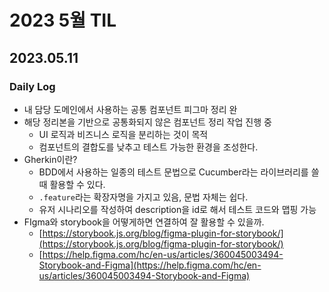# 2023 5월 TIL

## 2023.05.11

### Daily Log
- 내 담당 도메인에서 사용하는 공통 컴포넌트 피그마 정리 완
- 해당 정리본을 기반으로 공통화되지 않은 컴포넌트 정리 작업 진행 중
    - UI 로직과 비즈니스 로직을 분리하는 것이 목적
    - 컴포넌트의 결합도를 낮추고 테스트 가능한 환경을 조성한다.
- Gherkin이란?
    - BDD에서 사용하는 일종의 테스트 문법으로 Cucumber라는 라이브러리를 쓸 때 활용할 수 있다.
    - `.feature`라는 확장자명을 가지고 있음, 문법 자체는 쉽다.
    - 유저 시나리오를 작성하여 description을 id로 해서 테스트 코드와 맵핑 가능
- FIgma와 storybook을 어떻게하면 연결하여 잘 활용할 수 있을까.
    - [https://storybook.js.org/blog/figma-plugin-for-storybook/](https://storybook.js.org/blog/figma-plugin-for-storybook/)
    - [https://help.figma.com/hc/en-us/articles/360045003494-Storybook-and-Figma](https://help.figma.com/hc/en-us/articles/360045003494-Storybook-and-Figma)